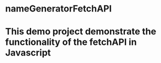 # nameGeneratorFetchAPI
# This demo project demonstrate the functionality of the fetchAPI in Javascript 
